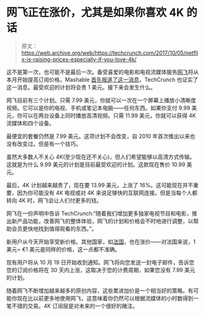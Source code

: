 # 网飞正在涨价，尤其是如果你喜欢 4K 的话

> 原文：<https://web.archive.org/web/https://techcrunch.com/2017/10/05/netflix-is-raising-prices-especially-if-you-love-4k/>

这不是第一次，也可能不是最后一次。备受喜爱的电影和电视流媒体服务[网飞](https://web.archive.org/web/20230225175702/https://www.netflix.com/)将从本月开始提高订阅价格，Mashable [首先报道了这一消息](https://web.archive.org/web/20230225175702/http://mashable.com/2017/10/05/netflix-raising-prices-again/)，TechCrunch 也证实了这一消息。最受欢迎的计划将会贵 1 美元。接下来会发生什么。

网飞目前有三个计划。只需 7.99 美元，你就可以一次在一个屏幕上播放小清晰度视频。它可以是你的电视、手机或笔记本电脑——任何东西。如果你支付 9.99 美元，你可以在两台设备上同时播放高清视频。只需 11.99 美元，你就可以获得 4K 流媒体和四个设备。

最便宜的套餐仍然是 7.99 美元。这项计划不会改变，自 2010 年首次推出以来也没有改变过。但是有一个技巧。

虽然大多数人不关心 4K(至少现在还不关心)，但人们希望能够以高清方式传输。这就是为什么 9.99 美元的计划是目前最受欢迎的计划。这款现在售价 10.99 美元。

最后，4K 计划越来越贵了，现在要 13.99 美元，上涨了 16%。这可能现在并不重要，因为你可能没有 4K 电视或对 4K 来说足够快的互联网连接。但是当每个人都转向 4K 时，网飞会让人们付更多的钱。

网飞在一份声明中告诉 TechCrunch:“随着我们增加更多独家电视节目和电影，推出新产品功能，改善网飞的整体体验，网飞的计划和价格会不时地进行调整，以帮助会员更快地找到值得观看的东西。”。

新用户从今天开始享受新价格。其他国家，如[法国](https://web.archive.org/web/20230225175702/https://www.lesechos.fr/tech-medias/medias/030664276266-netflix-augmente-ses-prix-en-france-2119821.php)，也在涨价——对法国来说，1 美元= €1 美元是同样的价格，这一点都不准确。

现有用户将从 10 月 19 日开始收到通知。网飞将向您发送一封电子邮件，告诉您您的订阅价格将在 30 天内上涨，这取决于您的计费周期，如果您没有 7.99 美元的计划。

随着网飞不断增加越来越多的原创内容，这些累进加价是一个相当好的策略。有可能你现在比以前更多地使用网飞，这意味着你仍然可以根据流媒体的小时数得到一笔不错的交易。4K 订阅层是对未来的一个很好的赌注。